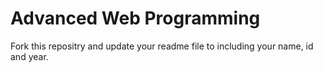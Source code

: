 # Advanced Web Programming
Fork this repositry and update your readme file to including your name, id and year.

